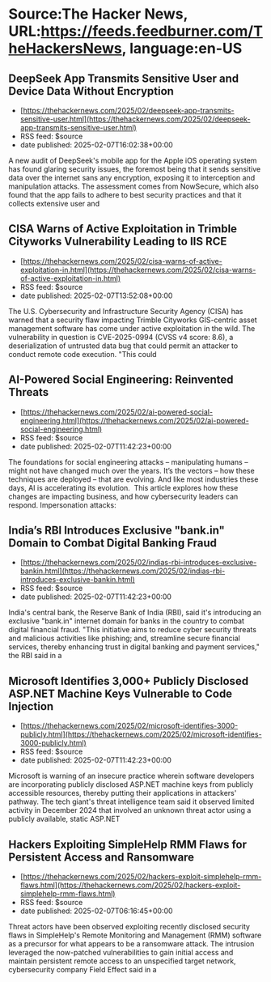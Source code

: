 # Source:The Hacker News, URL:https://feeds.feedburner.com/TheHackersNews, language:en-US

## DeepSeek App Transmits Sensitive User and Device Data Without Encryption
 - [https://thehackernews.com/2025/02/deepseek-app-transmits-sensitive-user.html](https://thehackernews.com/2025/02/deepseek-app-transmits-sensitive-user.html)
 - RSS feed: $source
 - date published: 2025-02-07T16:02:38+00:00

A new audit of DeepSeek's mobile app for the Apple iOS operating system has found glaring security issues, the foremost being that it sends sensitive data over the internet sans any encryption, exposing it to interception and manipulation attacks.
The assessment comes from NowSecure, which also found that the app fails to adhere to best security practices and that it collects extensive user and

## CISA Warns of Active Exploitation in Trimble Cityworks Vulnerability Leading to IIS RCE
 - [https://thehackernews.com/2025/02/cisa-warns-of-active-exploitation-in.html](https://thehackernews.com/2025/02/cisa-warns-of-active-exploitation-in.html)
 - RSS feed: $source
 - date published: 2025-02-07T13:52:08+00:00

The U.S. Cybersecurity and Infrastructure Security Agency (CISA) has warned that a security flaw impacting Trimble Cityworks GIS-centric asset management software has come under active exploitation in the wild.
The vulnerability in question is CVE-2025-0994 (CVSS v4 score: 8.6), a deserialization of untrusted data bug that could permit an attacker to conduct remote code execution.
"This could

## AI-Powered Social Engineering: Reinvented Threats
 - [https://thehackernews.com/2025/02/ai-powered-social-engineering.html](https://thehackernews.com/2025/02/ai-powered-social-engineering.html)
 - RSS feed: $source
 - date published: 2025-02-07T11:42:23+00:00

The foundations for social engineering attacks – manipulating humans – might not have changed much over the years. It’s the vectors – how these techniques are deployed – that are evolving. And like most industries these days, AI is accelerating its evolution.&nbsp;
This article explores how these changes are impacting business, and how cybersecurity leaders can respond.
Impersonation attacks:

## India’s RBI Introduces Exclusive "bank.in" Domain to Combat Digital Banking Fraud
 - [https://thehackernews.com/2025/02/indias-rbi-introduces-exclusive-bankin.html](https://thehackernews.com/2025/02/indias-rbi-introduces-exclusive-bankin.html)
 - RSS feed: $source
 - date published: 2025-02-07T11:42:23+00:00

India's central bank, the Reserve Bank of India (RBI), said it's introducing an exclusive "bank.in" internet domain for banks in the country to combat digital financial fraud.
"This initiative aims to reduce cyber security threats and malicious activities like phishing; and, streamline secure financial services, thereby enhancing trust in digital banking and payment services," the RBI said in a

## Microsoft Identifies 3,000+ Publicly Disclosed ASP.NET Machine Keys Vulnerable to Code Injection
 - [https://thehackernews.com/2025/02/microsoft-identifies-3000-publicly.html](https://thehackernews.com/2025/02/microsoft-identifies-3000-publicly.html)
 - RSS feed: $source
 - date published: 2025-02-07T11:42:23+00:00

Microsoft is warning of an insecure practice wherein software developers are incorporating publicly disclosed ASP.NET machine keys from publicly accessible resources, thereby putting their applications in attackers' pathway.
The tech giant's threat intelligence team said it observed limited activity in December 2024 that involved an unknown threat actor using a publicly available, static ASP.NET

## Hackers Exploiting SimpleHelp RMM Flaws for Persistent Access and Ransomware
 - [https://thehackernews.com/2025/02/hackers-exploit-simplehelp-rmm-flaws.html](https://thehackernews.com/2025/02/hackers-exploit-simplehelp-rmm-flaws.html)
 - RSS feed: $source
 - date published: 2025-02-07T06:16:45+00:00

Threat actors have been observed exploiting recently disclosed security flaws in SimpleHelp's Remote Monitoring and Management (RMM) software as a precursor for what appears to be a ransomware attack.
The intrusion leveraged the now-patched vulnerabilities to gain initial access and maintain persistent remote access to an unspecified target network, cybersecurity company Field Effect said in a

